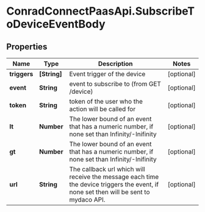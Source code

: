 # ConradConnectPaasApi.SubscribeToDeviceEventBody

## Properties
Name | Type | Description | Notes
------------ | ------------- | ------------- | -------------
**triggers** | **[String]** | Event trigger of the device | [optional] 
**event** | **String** | event to subscribe to (from GET /device) | [optional] 
**token** | **String** | token of the user who the action will be called for | [optional] 
**lt** | **Number** | The lower bound of an event that has a numeric number, if none set than Infinity/-Inifinity | [optional] 
**gt** | **Number** | The lower bound of an event that has a numeric number, if none set than Infinity/-Inifinity | [optional] 
**url** | **String** | The callback url which will receive the message each time the device triggers the event, if none set then will be sent to mydaco API. | [optional] 

